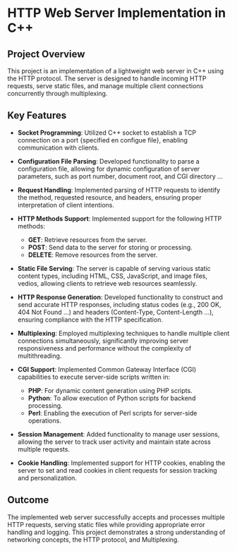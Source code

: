 # HTTP Web Server Implementation in C++

## Project Overview
This project is an implementation of a lightweight web server in C++ using the HTTP protocol. The server is designed to handle incoming HTTP requests, serve static files, and manage multiple client connections concurrently through multiplexing.

## Key Features

- **Socket Programming**: Utilized C++ socket to establish a TCP connection on a port {specified en configue file}, enabling communication with clients.

- **Configuration File Parsing**: Developed functionality to parse a configuration file, allowing for dynamic configuration of server parameters, such as port number, document root, and CGI directory ...

- **Request Handling**: Implemented parsing of HTTP requests to identify the method, requested resource, and headers, ensuring proper interpretation of client intentions.

- **HTTP Methods Support**: Implemented support for the following HTTP methods:
  - **GET**: Retrieve resources from the server.
  - **POST**: Send data to the server for storing or processing.
  - **DELETE**: Remove resources from the server.

- **Static File Serving**: The server is capable of serving various static content types, including HTML, CSS, JavaScript, and image files, vedios, allowing clients to retrieve web resources seamlessly.

- **HTTP Response Generation**: Developed functionality to construct and send accurate HTTP responses, including status codes (e.g., 200 OK, 404 Not Found ...) and headers (Content-Type, Content-Length ...), ensuring compliance with the HTTP specification.

- **Multiplexing**: Employed multiplexing techniques to handle multiple client connections simultaneously, significantly improving server responsiveness and performance without the complexity of multithreading.

- **CGI Support**: Implemented Common Gateway Interface (CGI) capabilities to execute server-side scripts written in:
  - **PHP**: For dynamic content generation using PHP scripts.
  - **Python**: To allow execution of Python scripts for backend processing.
  - **Perl**: Enabling the execution of Perl scripts for server-side operations.

- **Session Management**: Added functionality to manage user sessions, allowing the server to track user activity and maintain state across multiple requests.

- **Cookie Handling**: Implemented support for HTTP cookies, enabling the server to set and read cookies in client requests for session tracking and personalization.

## Outcome
The implemented web server successfully accepts and processes multiple HTTP requests, serving static files while providing appropriate error handling and logging. This project demonstrates a strong understanding of networking concepts, the HTTP protocol, and Multiplexing.
